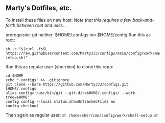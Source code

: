 ## Marty's Dotfiles, etc.

To install these files on new host:
*Note that this requires a few back-and-forth between root and user...*

  prerequisite: git
  neither: $HOME/.configs nor $HOME/config
Run this as root:
```
sh -c "$(curl -fsSL https://raw.githubusercontent.com/Marty333/configs/main/config/work/machine-setup.sh)"
```

Run this as regular user (sherrimn) to clone this repo:
```
cd $HOME
echo ".configs" >> .gitignore
git clone --bare https://github.com/Marty333/configs.git $HOME/.configs
alias config='/usr/bin/git --git-dir=$HOME/.configs/ --work-tree=$HOME'
config config --local status.showUntrackedFiles no
config checkout
```

Then again as regular user:
`sh /home/sherrimn/config/work/shell-setup.sh`

